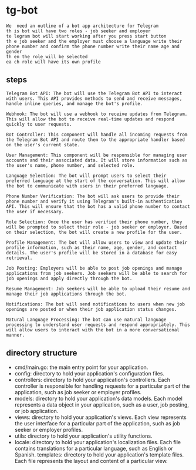 # tg-bot

    We  need an outline of a bot app architecture for Telegram 
    th is bot will have two roles - job seeker and employer 
    te legram bot will start working after you press start button 
    th e job seeker and the employer must choose a language write their phone number and confirm the phone number write their name age and gender 
    th en the role will be selected
    ea ch role will have its own profile


## steps

    Telegram Bot API: The bot will use the Telegram Bot API to interact with users. This API provides methods to send and receive messages, handle inline queries, and manage the bot's profile.

    Webhook: The bot will use a webhook to receive updates from Telegram. This will allow the bot to receive real-time updates and respond quickly to user requests.

    Bot Controller: This component will handle all incoming requests from the Telegram Bot API and route them to the appropriate handler based on the user's current state.

    User Management: This component will be responsible for managing user accounts and their associated data. It will store information such as the user's name, phone number, and selected role.

    Language Selection: The bot will prompt users to select their preferred language at the start of the conversation. This will allow the bot to communicate with users in their preferred language.

    Phone Number Verification: The bot will ask users to provide their phone number and verify it using Telegram's built-in authentication API. This will ensure that the bot has a valid phone number to contact the user if necessary.

    Role Selection: Once the user has verified their phone number, they will be prompted to select their role - job seeker or employer. Based on their selection, the bot will create a new profile for the user.

    Profile Management: The bot will allow users to view and update their profile information, such as their name, age, gender, and contact details. The user's profile will be stored in a database for easy retrieval.

    Job Posting: Employers will be able to post job openings and manage applications from job seekers. Job seekers will be able to search for job openings and apply directly through the bot.

    Resume Management: Job seekers will be able to upload their resume and manage their job applications through the bot.

    Notifications: The bot will send notifications to users when new job openings are posted or when their job application status changes.

    Natural Language Processing: The bot can use natural language processing to understand user requests and respond appropriately. This will allow users to interact with the bot in a more conversational manner.


##  directory structure


  *  cmd/main.go: the main entry point for your application.
  *  config: directory to hold your application's configuration files.
  *  controllers: directory to hold your application's controllers. Each controller is responsible for handling requests for a particular part of the application, such as job seeker or employer profiles.
  *  models: directory to hold your application's data models. Each model represents a data object in your application, such as a user, job posting, or job application.
  *  views: directory to hold your application's views. Each view represents the user interface for a particular part of the application, such as job seeker or employer profiles.
  *  utils: directory to hold your application's utility functions.
  *  locale: directory to hold your application's localization files. Each file contains translations for a particular language, such as English or Spanish.
    templates: directory to hold your application's template files. Each file represents the layout and content of a particular view.